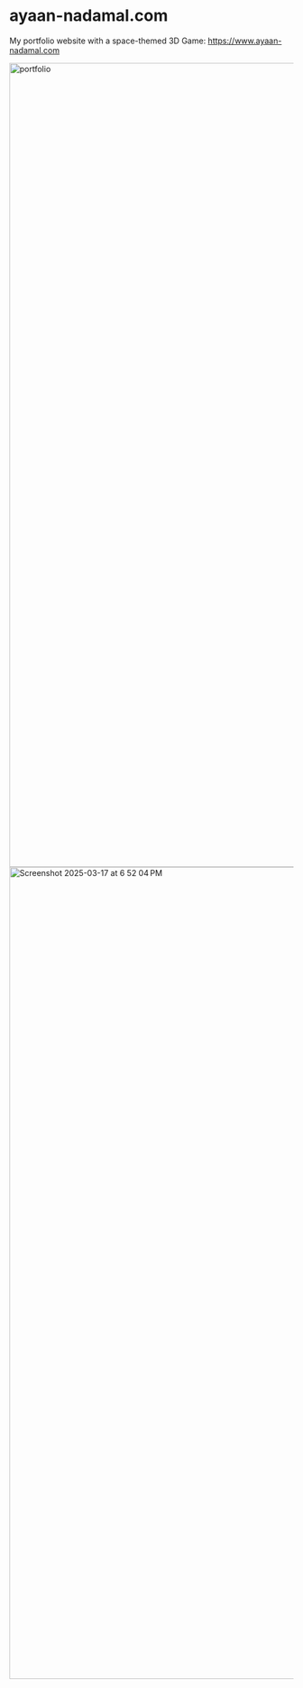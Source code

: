 # ayaan-nadamal.com
My portfolio website with a space-themed 3D Game: https://www.ayaan-nadamal.com

<img width="1426" alt="portfolio" src="https://github.com/user-attachments/assets/c583b67f-444a-413e-8729-51f1553c7c86" />
<img width="1440" alt="Screenshot 2025-03-17 at 6 52 04 PM" src="https://github.com/user-attachments/assets/49917fa6-ee60-491b-9c27-469e37b35433" />


